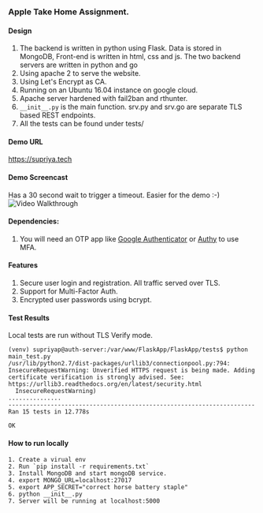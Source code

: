 ### Apple Take Home Assignment.

#### Design
1. The backend is written in python using Flask. Data is stored in MongoDB, Front-end
is written in html, css and js. The two backend servers are written in python and go
2. Using apache 2 to serve the website.
3. Using Let's Encrypt as CA.
4. Running on an Ubuntu 16.04 instance on google cloud.
5. Apache server hardened with fail2ban and rthunter.
6. `__init__.py` is the main function. srv.py and srv.go are separate TLS based REST endpoints.
7. All the tests can be found under tests/

#### Demo URL
https://supriya.tech

#### Demo Screencast
Has a 30 second wait to trigger a timeout. Easier for the demo :-)
<img src='https://media.giphy.com/media/NUw6vyzSmNGzy3hCzE/giphy.gif' title='Video Walkthrough' width='' alt='Video Walkthrough' />

#### Dependencies:
1. You will need an OTP app like [Google Authenticator](https://itunes.apple.com/us/app/google-authenticator/id388497605?mt=8) or [Authy](https://itunes.apple.com/us/app/authy/id494168017?mt=8) to use MFA.

#### Features
1. Secure user login and registration. All traffic served over TLS.
2. Support for Multi-Factor Auth.
3. Encrypted user passwords using bcrypt.

#### Test Results
Local tests are run without TLS Verify mode.
```
(venv) supriyap@auth-server:/var/www/FlaskApp/FlaskApp/tests$ python main_test.py
/usr/lib/python2.7/dist-packages/urllib3/connectionpool.py:794: InsecureRequestWarning: Unverified HTTPS request is being made. Adding certificate verification is strongly advised. See: https://urllib3.readthedocs.org/en/latest/security.html
  InsecureRequestWarning)
...............
----------------------------------------------------------------------
Ran 15 tests in 12.778s

OK
```




#### How to run locally
```
1. Create a virual env
2. Run `pip install -r requirements.txt`
3. Install MongoDB and start mongoDB service.
4. export MONGO_URL=localhost:27017
5. export APP_SECRET="correct horse battery staple"
6. python __init__.py
7. Server will be running at localhost:5000
```
